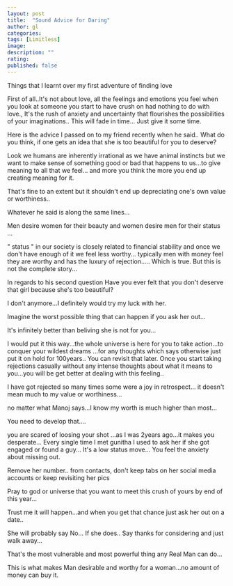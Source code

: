 ```yaml
---
layout: post
title:  "Sound Advice for Daring"
author: gl
categories:
tags: [Limitless]
image: 
description: ""
rating: 
published: false
---
```


Things that I learnt over my first adventure of finding love

First of all..It's not about love, all the feelings and emotions you feel when you look at someone you start to have crush on had nothing to do with love., It's the rush of anxiety and uncertainty that flourishes the possibilities of your imaginations.. This will fade in time... Just give it some time.

Here is the advice I passed on to my friend recently when he said..
What do you think, if one gets an idea that she is too beautiful for you to deserve?

Look we humans are inherently irrational as we have animal instincts but we want to make sense of something good or bad that happens to us...to give meaning to all that we feel... and more you think the more you end up creating meaning for it.

That's fine to an extent but it shouldn't end up depreciating one's own value or worthiness..

Whatever he said is along the same lines...

Men desire women for their beauty and women desire men for their status ...

" status " in our society is closely related to financial stability and once we don't have enough of it we feel less worthy... typically men with money feel they are worthy and has the luxury of rejection..... 
Which is true.
But this is not the complete story...

In regards to his second question
Have you ever felt that you don't deserve that girl because she's too beautiful?

I don't anymore...I definitely would try my luck with her.

Imagine the worst possible thing that can happen if you ask her out... 

It's infinitely better than beliving she is not for you...

I would put it this way...the whole universe is here for you to take action...to conquer your wildest dreams ...for any thoughts which says otherwise just put it on hold for 100years..
You can revisit that later.
Once you start taking rejections casually without any intense thoughts about what it means to you...you will be get better at dealing with this feeling..

I have got rejected so many times some were a joy in retrospect... it doesn't mean much to my value or worthiness...

no matter what Manoj says...I know my worth is much higher than most...

You need to develop that....

you are scared of loosing your shot ...as I was 2years ago...it makes you desperate...
Every single time I met gunitha I used to ask her if she got engaged or found a guy... 
It's a low status move... You feel the anxiety about missing out.

Remove her number.. from contacts, don't keep tabs on her social media accounts or keep revisiting her pics

Pray to god or universe that you want to meet this crush of yours by end of this year...

Trust me it will happen...and when you get that chance just ask her out on a date..

She will probably say No...
If she does..
Say thanks for considering and just walk away...

That's the most vulnerable and most powerful thing any Real Man can do...

This is what makes Man desirable and worthy for a woman...no amount of money can buy it.


